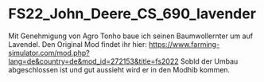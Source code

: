 # FS22_John_Deere_CS_690_lavender

Mit Genehmigung von Agro Tonho baue ich seinen Baumwollernter um auf Lavendel.
Den Original Mod findet ihr hier: https://www.farming-simulator.com/mod.php?lang=de&country=de&mod_id=272153&title=fs2022
Sobld der Umbau abgeschlossen ist und gut aussieht wird er in den Modhib kommen.
